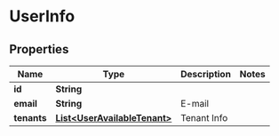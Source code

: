 

# UserInfo


## Properties

| Name | Type | Description | Notes |
|------------ | ------------- | ------------- | -------------|
|**id** | **String** |  |  |
|**email** | **String** | E-mail |  |
|**tenants** | [**List&lt;UserAvailableTenant&gt;**](UserAvailableTenant.md) | Tenant Info |  |



